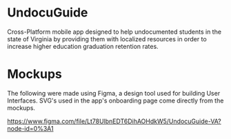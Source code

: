 # UndocuGuide
Cross-Platform mobile app designed to help undocumented students in the state of Virginia by providing them with localized resources in order to increase higher education graduation retention rates.

# Mockups
The following were made using Figma, a design tool used for building User Interfaces. SVG's used in the app's onboarding page come directly from the mockups. 

https://www.figma.com/file/Lt78UlbnEDT6DihAOHdkW5/UndocuGuide-VA?node-id=0%3A1
